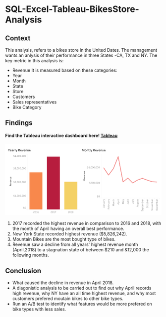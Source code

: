 # SQL-Excel-Tableau-BikesStore-Analysis
## Context
This analysis, refers to a bikes store in the United Dates. The management wants an anlysis of their performance in three States -CA, TX and NY. 
The key metric in this analysis is:
* Revenue
It is measured based on these categories:
* Year
* Month
* State
* Store
* Customers
* Sales representatives
* Bike Category
## Findings
#### Find the Tableau interactive dashboard here! [Tableau](https://public.tableau.com/app/profile/kiarie/viz/BikeStoresDashboard_16790513720390/Dashboard2)

![glance](https://github.com/Kiariemuiruri/SQL-Excel-Tableau-BikesStore-Analysis/blob/main/Dashboard%202.png)

1. 2017 recorded the highest revenue in comparison to 2016 and 2018, with the month of April having an overall best performance. 
2. New York State recorded highest revenue ($5,826,242).
3. Mountain Bikes are the most bought type of bikes.
4. Revenue saw a decline from all years' highest revenue month (April,2018) to a stagnation state of between $210 and &12,000 the following months.
## Conclusion
* What caused the decline in revenue in April 2018.
* A diagonistic analysis to be carried out to find out why April records high revenue, why NY have an all time highest revenue, and why most customers prefered moutain bikes to other bike types.
* Run an A/B test to identify what features would be more prefered on bike types with less sales.

